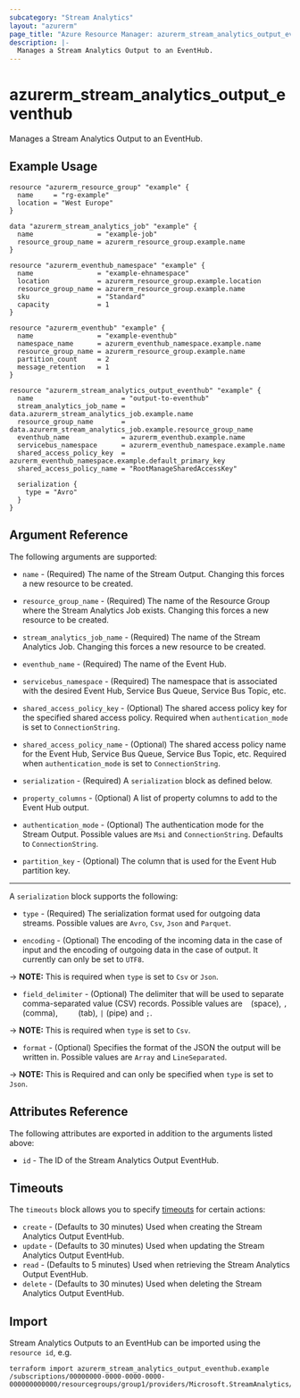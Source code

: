 ```yaml
---
subcategory: "Stream Analytics"
layout: "azurerm"
page_title: "Azure Resource Manager: azurerm_stream_analytics_output_eventhub"
description: |-
  Manages a Stream Analytics Output to an EventHub.
---
```


# azurerm_stream_analytics_output_eventhub

Manages a Stream Analytics Output to an EventHub.

## Example Usage

```hcl
resource "azurerm_resource_group" "example" {
  name     = "rg-example"
  location = "West Europe"
}

data "azurerm_stream_analytics_job" "example" {
  name                = "example-job"
  resource_group_name = azurerm_resource_group.example.name
}

resource "azurerm_eventhub_namespace" "example" {
  name                = "example-ehnamespace"
  location            = azurerm_resource_group.example.location
  resource_group_name = azurerm_resource_group.example.name
  sku                 = "Standard"
  capacity            = 1
}

resource "azurerm_eventhub" "example" {
  name                = "example-eventhub"
  namespace_name      = azurerm_eventhub_namespace.example.name
  resource_group_name = azurerm_resource_group.example.name
  partition_count     = 2
  message_retention   = 1
}

resource "azurerm_stream_analytics_output_eventhub" "example" {
  name                      = "output-to-eventhub"
  stream_analytics_job_name = data.azurerm_stream_analytics_job.example.name
  resource_group_name       = data.azurerm_stream_analytics_job.example.resource_group_name
  eventhub_name             = azurerm_eventhub.example.name
  servicebus_namespace      = azurerm_eventhub_namespace.example.name
  shared_access_policy_key  = azurerm_eventhub_namespace.example.default_primary_key
  shared_access_policy_name = "RootManageSharedAccessKey"

  serialization {
    type = "Avro"
  }
}
```

## Argument Reference

The following arguments are supported:

* `name` - (Required) The name of the Stream Output. Changing this forces a new resource to be created.

* `resource_group_name` - (Required) The name of the Resource Group where the Stream Analytics Job exists. Changing this forces a new resource to be created.

* `stream_analytics_job_name` - (Required) The name of the Stream Analytics Job. Changing this forces a new resource to be created.

* `eventhub_name` - (Required) The name of the Event Hub.

* `servicebus_namespace` - (Required) The namespace that is associated with the desired Event Hub, Service Bus Queue, Service Bus Topic, etc.

* `shared_access_policy_key` - (Optional) The shared access policy key for the specified shared access policy. Required when `authentication_mode` is set to `ConnectionString`.

* `shared_access_policy_name` - (Optional) The shared access policy name for the Event Hub, Service Bus Queue, Service Bus Topic, etc. Required when `authentication_mode` is set to `ConnectionString`.

* `serialization` - (Required) A `serialization` block as defined below.

* `property_columns` - (Optional) A list of property columns to add to the Event Hub output.

* `authentication_mode` - (Optional) The authentication mode for the Stream Output. Possible values are `Msi` and `ConnectionString`. Defaults to `ConnectionString`.

* `partition_key` - (Optional) The column that is used for the Event Hub partition key.

---

A `serialization` block supports the following:

* `type` - (Required) The serialization format used for outgoing data streams. Possible values are `Avro`, `Csv`, `Json` and `Parquet`.

* `encoding` - (Optional) The encoding of the incoming data in the case of input and the encoding of outgoing data in the case of output. It currently can only be set to `UTF8`.

-> **NOTE:** This is required when `type` is set to `Csv` or `Json`.

* `field_delimiter` - (Optional) The delimiter that will be used to separate comma-separated value (CSV) records. Possible values are ` ` (space), `,` (comma), `    ` (tab), `|` (pipe) and `;`.

-> **NOTE:** This is required when `type` is set to `Csv`.

* `format` - (Optional) Specifies the format of the JSON the output will be written in. Possible values are `Array` and `LineSeparated`.

-> **NOTE:** This is Required and can only be specified when `type` is set to `Json`.

## Attributes Reference

The following attributes are exported in addition to the arguments listed above:

* `id` - The ID of the Stream Analytics Output EventHub.

## Timeouts

The `timeouts` block allows you to specify [timeouts](https://www.terraform.io/language/resources/syntax#operation-timeouts) for certain actions:

* `create` - (Defaults to 30 minutes) Used when creating the Stream Analytics Output EventHub.
* `update` - (Defaults to 30 minutes) Used when updating the Stream Analytics Output EventHub.
* `read` - (Defaults to 5 minutes) Used when retrieving the Stream Analytics Output EventHub.
* `delete` - (Defaults to 30 minutes) Used when deleting the Stream Analytics Output EventHub.

## Import

Stream Analytics Outputs to an EventHub can be imported using the `resource id`, e.g.

```shell
terraform import azurerm_stream_analytics_output_eventhub.example /subscriptions/00000000-0000-0000-0000-000000000000/resourcegroups/group1/providers/Microsoft.StreamAnalytics/streamingjobs/job1/outputs/output1
```
